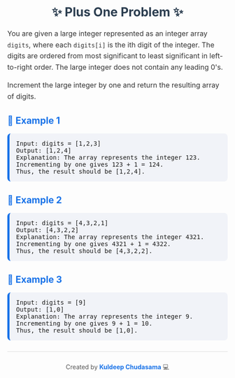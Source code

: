 <h1 align="center" style="color:#2c3e50;">✨ Plus One Problem ✨</h1>

<p style="font-size:16px; line-height:1.6; color:#333;">
You are given a large integer represented as an integer array <code>digits</code>, 
where each <code>digits[i]</code> is the ith digit of the integer. 
The digits are ordered from most significant to least significant in left-to-right order. 
The large integer does not contain any leading 0's.
</p>

<p style="font-size:16px; line-height:1.6; color:#333;">
Increment the large integer by one and return the resulting array of digits.
</p>

<h2 style="color:#1a73e8;">🧩 Example 1</h2>

<pre style="background-color:#f1f3f8; padding:15px; border-radius:8px; border-left:5px solid #1a73e8;">
Input: digits = [1,2,3]
Output: [1,2,4]
Explanation: The array represents the integer 123.
Incrementing by one gives 123 + 1 = 124.
Thus, the result should be [1,2,4].
</pre>

<h2 style="color:#1a73e8;">🧩 Example 2</h2>

<pre style="background-color:#f1f3f8; padding:15px; border-radius:8px; border-left:5px solid #1a73e8;">
Input: digits = [4,3,2,1]
Output: [4,3,2,2]
Explanation: The array represents the integer 4321.
Incrementing by one gives 4321 + 1 = 4322.
Thus, the result should be [4,3,2,2].
</pre>

<h2 style="color:#1a73e8;">🧩 Example 3</h2>

<pre style="background-color:#f1f3f8; padding:15px; border-radius:8px; border-left:5px solid #1a73e8;">
Input: digits = [9]
Output: [1,0]
Explanation: The array represents the integer 9.
Incrementing by one gives 9 + 1 = 10.
Thus, the result should be [1,0].
</pre>

<hr style="border: none; height: 1px; background-color: #ddd; margin: 25px 0;">

<p align="center" style="font-size:14px; color:#555;">
Created by <b style="color:#1a73e8;">Kuldeep Chudasama</b> 💻
</p>
